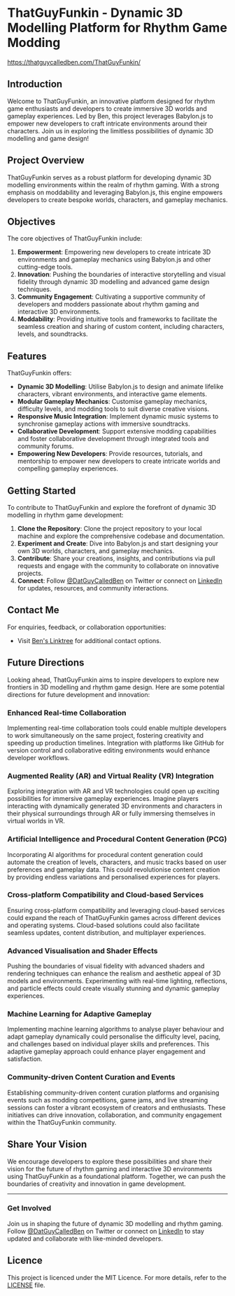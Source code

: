 # ThatGuyFunkin - Dynamic 3D Modelling Platform for Rhythm Game Modding

https://thatguycalledben.com/ThatGuyFunkin/

## Introduction
Welcome to ThatGuyFunkin, an innovative platform designed for rhythm game enthusiasts and developers to create immersive 3D worlds and gameplay experiences. Led by Ben, this project leverages Babylon.js to empower new developers to craft intricate environments around their characters. Join us in exploring the limitless possibilities of dynamic 3D modelling and game design!

## Project Overview
ThatGuyFunkin serves as a robust platform for developing dynamic 3D modelling environments within the realm of rhythm gaming. With a strong emphasis on moddability and leveraging Babylon.js, this engine empowers developers to create bespoke worlds, characters, and gameplay mechanics.

## Objectives
The core objectives of ThatGuyFunkin include:
1. **Empowerment**: Empowering new developers to create intricate 3D environments and gameplay mechanics using Babylon.js and other cutting-edge tools.
2. **Innovation**: Pushing the boundaries of interactive storytelling and visual fidelity through dynamic 3D modelling and advanced game design techniques.
3. **Community Engagement**: Cultivating a supportive community of developers and modders passionate about rhythm gaming and interactive 3D environments.
4. **Moddability**: Providing intuitive tools and frameworks to facilitate the seamless creation and sharing of custom content, including characters, levels, and soundtracks.

## Features
ThatGuyFunkin offers:
- **Dynamic 3D Modelling**: Utilise Babylon.js to design and animate lifelike characters, vibrant environments, and interactive game elements.
- **Modular Gameplay Mechanics**: Customise gameplay mechanics, difficulty levels, and modding tools to suit diverse creative visions.
- **Responsive Music Integration**: Implement dynamic music systems to synchronise gameplay actions with immersive soundtracks.
- **Collaborative Development**: Support extensive modding capabilities and foster collaborative development through integrated tools and community forums.
- **Empowering New Developers**: Provide resources, tutorials, and mentorship to empower new developers to create intricate worlds and compelling gameplay experiences.

## Getting Started
To contribute to ThatGuyFunkin and explore the forefront of dynamic 3D modelling in rhythm game development:
1. **Clone the Repository**: Clone the project repository to your local machine and explore the comprehensive codebase and documentation.
2. **Experiment and Create**: Dive into Babylon.js and start designing your own 3D worlds, characters, and gameplay mechanics.
3. **Contribute**: Share your creations, insights, and contributions via pull requests and engage with the community to collaborate on innovative projects.
4. **Connect**: Follow [@DatGuyCalledBen](https://twitter.com/DatGuyCalledBen) on Twitter or connect on [LinkedIn](https://linkedin.com/benyaminshah) for updates, resources, and community interactions.

## Contact Me
For enquiries, feedback, or collaboration opportunities:
- Visit [Ben's Linktree](https://linktr.ee/thatguycalledben) for additional contact options.

## Future Directions
Looking ahead, ThatGuyFunkin aims to inspire developers to explore new frontiers in 3D modelling and rhythm game design. Here are some potential directions for future development and innovation:

### Enhanced Real-time Collaboration
Implementing real-time collaboration tools could enable multiple developers to work simultaneously on the same project, fostering creativity and speeding up production timelines. Integration with platforms like GitHub for version control and collaborative editing environments would enhance developer workflows.

### Augmented Reality (AR) and Virtual Reality (VR) Integration
Exploring integration with AR and VR technologies could open up exciting possibilities for immersive gameplay experiences. Imagine players interacting with dynamically generated 3D environments and characters in their physical surroundings through AR or fully immersing themselves in virtual worlds in VR.

### Artificial Intelligence and Procedural Content Generation (PCG)
Incorporating AI algorithms for procedural content generation could automate the creation of levels, characters, and music tracks based on user preferences and gameplay data. This could revolutionise content creation by providing endless variations and personalised experiences for players.

### Cross-platform Compatibility and Cloud-based Services
Ensuring cross-platform compatibility and leveraging cloud-based services could expand the reach of ThatGuyFunkin games across different devices and operating systems. Cloud-based solutions could also facilitate seamless updates, content distribution, and multiplayer experiences.

### Advanced Visualisation and Shader Effects
Pushing the boundaries of visual fidelity with advanced shaders and rendering techniques can enhance the realism and aesthetic appeal of 3D models and environments. Experimenting with real-time lighting, reflections, and particle effects could create visually stunning and dynamic gameplay experiences.

### Machine Learning for Adaptive Gameplay
Implementing machine learning algorithms to analyse player behaviour and adapt gameplay dynamically could personalise the difficulty level, pacing, and challenges based on individual player skills and preferences. This adaptive gameplay approach could enhance player engagement and satisfaction.

### Community-driven Content Curation and Events
Establishing community-driven content curation platforms and organising events such as modding competitions, game jams, and live streaming sessions can foster a vibrant ecosystem of creators and enthusiasts. These initiatives can drive innovation, collaboration, and community engagement within the ThatGuyFunkin community.

## Share Your Vision
We encourage developers to explore these possibilities and share their vision for the future of rhythm gaming and interactive 3D environments using ThatGuyFunkin as a foundational platform. Together, we can push the boundaries of creativity and innovation in game development.

---

### Get Involved
Join us in shaping the future of dynamic 3D modelling and rhythm gaming. Follow [@DatGuyCalledBen](https://twitter.com/DatGuyCalledBen) on Twitter or connect on [LinkedIn](https://linkedin.com/benyaminshah) to stay updated and collaborate with like-minded developers.


## Licence
This project is licenced under the MIT Licence. For more details, refer to the [LICENSE](LICENSE) file.